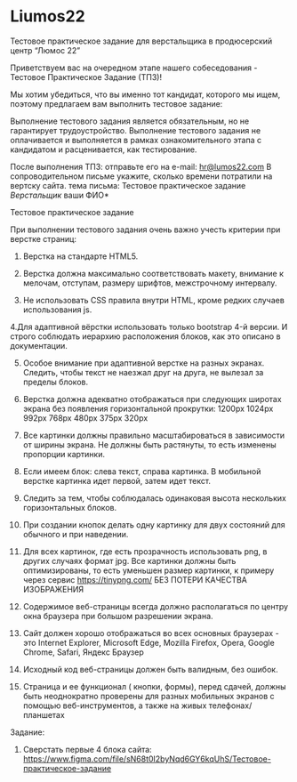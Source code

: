 # Liumos22
Тестовое практическое задание для
 верстальщика
в продюсерский центр “Люмос 22”


Приветствуем вас на очередном этапе нашего собеседования - Тестовое Практическое Задание (ТПЗ)! 

Мы хотим убедиться, что вы именно тот кандидат, которого мы ищем, поэтому предлагаем вам выполнить тестовое задание:

Выполнение тестового задания является обязательным, но не гарантирует трудоустройство.
Выполнение тестового задания не оплачивается и выполняется в рамках ознакомительного этапа с кандидатом и расценивается, как тестирование.

После выполнения ТПЗ: 
отправьте его на e-mail: hr@lumos22.com
В сопроводительном письме укажите, сколько времени потратили на вертску сайта.
тема письма: Тестовое практическое задание *Верстальщик* ваши ФИО*

Тестовое практическое задание

При выполнении тестового задания очень важно учесть критерии при верстке страниц:

1. Верстка на стандарте HTML5. 


2. Верстка должна максимально соответствовать макету, внимание к мелочам, отступам, размеру шрифтов, межстрочному интервалу.


3. Не использовать CSS правила внутри HTML, кроме редких случаев использования js.


4.Для адаптивной вёрстки использовать только bootstrap 4-й версии. И строго соблюдать иерархию расположения блоков, как это описано в документации.


5. Особое внимание при адаптивной верстке на разных экранах. Следить, чтобы текст не наезжал друг на друга, не вылезал за пределы блоков. 

6. Верстка должна адекватно отображаться при следующих широтах экрана без появления горизонтальной прокрутки:
1200px 1024px 992px 768px 480px 375px 320px

7. Все картинки должны правильно масштабироваться в зависимости от ширины экрана. Не должны быть растянуты, то есть изменены пропорции картинки.
8. Если имеем блок: слева текст, справа картинка. В мобильной верстке картинка идет первой, затем идет текст.


9. Следить за тем, чтобы соблюдалась одинаковая высота нескольких горизонтальных блоков.

10. При создании кнопок делать одну картинку для двух состояний для обычного и при наведении.

11. Для всех картинок, где есть прозрачность использовать png, в других случаях  формат jpg. Все картинки должны быть оптимизированы, то есть уменьшен размер картинки, к примеру через сервис https://tinypng.com/ БЕЗ ПОТЕРИ КАЧЕСТВА ИЗОБРАЖЕНИЯ

12. Содержимое веб-страницы всегда должно располагаться по центру окна браузера при большом разрешении экрана.

13. Сайт должен хорошо отображаться во всех основных браузерах - это Internet Explorer, Microsoft Edge, Mozilla Firefox, Opera, Google Chrome, Safari, Яндекс Браузер

14. Исходный код веб-страницы должен быть валидным, без ошибок.

15. Страница и ее функционал ( кнопки, формы), перед сдачей, должны быть неоднократно проверены для разных мобильных экранов с помощью веб-инструментов, а также на живых телефонах/планшетах

Задание:

1. Сверстать первые 4 блока сайта: https://www.figma.com/file/sN68t0I2byNqd6GY6kqUhS/Тестовое-практическое-задание 


